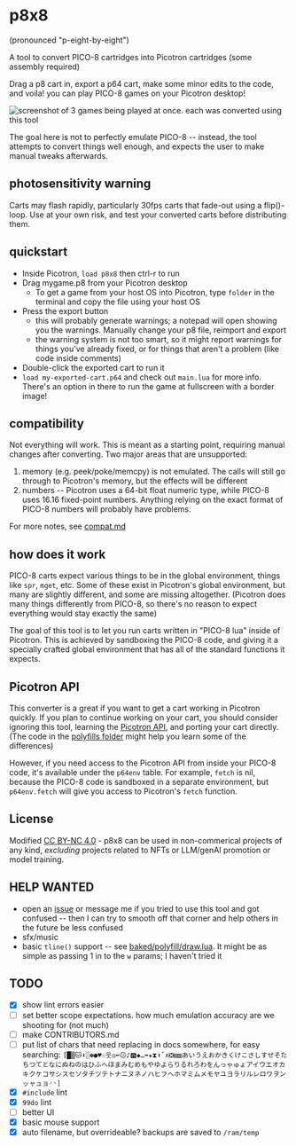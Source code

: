 # p8x8

(pronounced "p-eight-by-eight")

A tool to convert PICO-8 cartridges into Picotron cartridges (some assembly required)

Drag a p8 cart in, export a p64 cart, make some minor edits to the code, and voila! you can play PICO-8 games on your Picotron desktop!

![screenshot of 3 games being played at once. each was converted using this tool](https://github.com/pancelor/p8x8/assets/11308928/e3f6ae5e-24e3-4a98-a6c2-9aa8086ce299)

The goal here is not to perfectly emulate PICO-8 -- instead, the tool attempts to convert things well enough, and expects the user to make manual tweaks afterwards.

## photosensitivity warning

Carts may flash rapidly, particularly 30fps carts that fade-out using a flip()-loop. Use at your own risk, and test your converted carts before distributing them.

## quickstart

- Inside Picotron, `load p8x8` then ctrl-r to run
- Drag mygame.p8 from your Picotron desktop
	- To get a game from your host OS into Picotron, type `folder` in the terminal and copy the file using your host OS
- Press the export button
	- this will probably generate warnings; a notepad will open showing you the warnings. Manually change your p8 file, reimport and export
	- the warning system is not too smart, so it might report warnings for things you've already fixed, or for things that aren't a problem (like code inside comments)
- Double-click the exported cart to run it
- `load my-exported-cart.p64` and check out `main.lua` for more info. There's an option in there to run the game at fullscreen with a border image!

## compatibility

Not everything will work. This is meant as a starting point, requiring manual changes after converting. Two major areas that are unsupported:
1. memory (e.g. peek/poke/memcpy) is not emulated. The calls will still go through to Picotron's memory, but the effects will be different
2. numbers -- Picotron uses a 64-bit float numeric type, while PICO-8 uses 16.16 fixed-point numbers. Anything relying on the exact format of PICO-8 numbers will probably have problems.

For more notes, see [compat.md](./compat.md)

## how does it work

PICO-8 carts expect various things to be in the global environment, things like `spr`, `mget`, etc. Some of these exist in Picotron's global environment, but many are slightly different, and some are missing altogether. (Picotron does many things differently from PICO-8, so there's no reason to expect everything would stay exactly the same)

The goal of this tool is to let you run carts written in "PICO-8 lua" inside of Picotron. This is achieved by sandboxing the PICO-8 code, and giving it a specially crafted global environment that has all of the standard functions it expects.

## Picotron API

This converter is a great if you want to get a cart working in Picotron quickly. If you plan to continue working on your cart, you should consider ignoring this tool, learning the [Picotron API](https://www.lexaloffle.com/picotron.php?page=faq), and porting your cart directly. (The code in the [polyfills folder](./baked/polyfill) might help you learn some of the differences)

However, if you need access to the Picotron API from inside your PICO-8 code, it's available under the `p64env` table. For example, `fetch` is nil, because the PICO-8 code is sandboxed in a separate environment, but `p64env.fetch` will give you access to Picotron's `fetch` function.

## License

Modified [CC BY-NC 4.0](https://creativecommons.org/licenses/by-nc/4.0/) - p8x8 can be used in non-commerical projects of any kind, *excluding* projects related to NFTs or LLM/genAI promotion or model training.

## HELP WANTED
- open an [issue](https://github.com/pancelor/p8x8/issues) or message me if you tried to use this tool and got confused -- then I can try to smooth off that corner and help others in the future be less confused
- sfx/music
- basic `tline()` support -- see [baked/polyfill/draw.lua](./baked/polyfill/draw.lua#L20). It might be as simple as passing 1 in to the `w` params; I haven't tried it

## TODO
- [x] show lint errors easier
- [ ] set better scope expectations. how much emulation accuracy are we shooting for (not much)
- [ ] make CONTRIBUTORS.md
- [ ] put list of chars that need replacing in docs somewhere, for easy searching: `[█▒🐱⬇️░✽●♥☉웃⌂⬅️😐♪🅾️◆…➡️★⧗⬆️ˇ∧❎▤▥あいうえおかきくけこさしすせそたちつてとなにぬねのはひふへほまみむめもやゆよらりるれろわをんっゃゅょアイウエオカキクケコサシスセソタチツテトナニヌネノハヒフヘホマミムメモヤユヨラリルレロワヲンッャュョ◜◝]`
- [x] `#include` lint
- [x] `99do` lint
- [ ] better UI
- [x] basic mouse support
- [x] auto filename, but overrideable? backups are saved to `/ram/temp`
